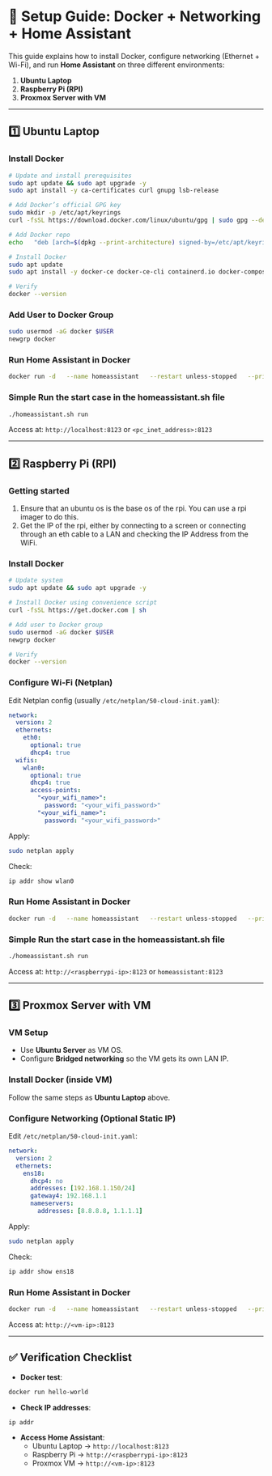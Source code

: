 # 🚀 Setup Guide: Docker + Networking + Home Assistant  

This guide explains how to install Docker, configure networking (Ethernet + Wi-Fi), and run **Home Assistant** on three different environments:  

1. **Ubuntu Laptop**  
2. **Raspberry Pi (RPI)**  
3. **Proxmox Server with VM**  

---

## 1️⃣ Ubuntu Laptop  

### Install Docker  
```bash
# Update and install prerequisites
sudo apt update && sudo apt upgrade -y
sudo apt install -y ca-certificates curl gnupg lsb-release

# Add Docker’s official GPG key
sudo mkdir -p /etc/apt/keyrings
curl -fsSL https://download.docker.com/linux/ubuntu/gpg | sudo gpg --dearmor -o /etc/apt/keyrings/docker.gpg

# Add Docker repo
echo   "deb [arch=$(dpkg --print-architecture) signed-by=/etc/apt/keyrings/docker.gpg] https://download.docker.com/linux/ubuntu   $(lsb_release -cs) stable" | sudo tee /etc/apt/sources.list.d/docker.list > /dev/null

# Install Docker
sudo apt update
sudo apt install -y docker-ce docker-ce-cli containerd.io docker-compose-plugin

# Verify
docker --version
```

### Add User to Docker Group  
```bash
sudo usermod -aG docker $USER
newgrp docker
```

### Run Home Assistant in Docker  
```bash
docker run -d   --name homeassistant   --restart unless-stopped   --privileged   --network=host   -v ~/homeassistant:/config   ghcr.io/home-assistant/home-assistant:stable
```
### Simple Run the start case in the homeassistant.sh file
```bash
./homeassistant.sh run
```

Access at: `http://localhost:8123` or `<pc_inet_address>:8123`

---

## 2️⃣ Raspberry Pi (RPI)  
### Getting started
1. Ensure that an ubuntu os is the base os of the rpi. You can use a rpi imager to do this.
2. Get the IP of the rpi, either by connecting to a screen or connecting through an eth cable to a LAN and checking the IP Address from the WiFi.


### Install Docker  
```bash
# Update system
sudo apt update && sudo apt upgrade -y

# Install Docker using convenience script
curl -fsSL https://get.docker.com | sh

# Add user to Docker group
sudo usermod -aG docker $USER
newgrp docker

# Verify
docker --version
```

### Configure Wi-Fi (Netplan)  

Edit Netplan config (usually `/etc/netplan/50-cloud-init.yaml`):  
```yaml
network:
  version: 2
  ethernets:
    eth0:
      optional: true
      dhcp4: true
  wifis:
    wlan0:
      optional: true
      dhcp4: true
      access-points:
        "<your_wifi_name>":
          password: "<your_wifi_password>"
        "<your_wifi_name>":
          password: "<your_wifi_password>"
```

Apply:  
```bash
sudo netplan apply
```

Check:  
```bash
ip addr show wlan0
```

### Run Home Assistant in Docker  
```bash
docker run -d   --name homeassistant   --restart unless-stopped   --privileged   --network=host   -v /home/pi/homeassistant:/config   ghcr.io/home-assistant/home-assistant:stable
```

### Simple Run the start case in the homeassistant.sh file
```bash
./homeassistant.sh run
```

Access at: `http://<raspberrypi-ip>:8123` or `homeassistant:8123`

---

## 3️⃣ Proxmox Server with VM  

### VM Setup  
- Use **Ubuntu Server** as VM OS.  
- Configure **Bridged networking** so the VM gets its own LAN IP.  

### Install Docker (inside VM)  
Follow the same steps as **Ubuntu Laptop** above.  

### Configure Networking (Optional Static IP)  

Edit `/etc/netplan/50-cloud-init.yaml`:  
```yaml
network:
  version: 2
  ethernets:
    ens18:
      dhcp4: no
      addresses: [192.168.1.150/24]
      gateway4: 192.168.1.1
      nameservers:
        addresses: [8.8.8.8, 1.1.1.1]
```

Apply:  
```bash
sudo netplan apply
```

Check:  
```bash
ip addr show ens18
```

### Run Home Assistant in Docker  
```bash
docker run -d   --name homeassistant   --restart unless-stopped   --privileged   --network=host   -v ~/homeassistant:/config   ghcr.io/home-assistant/home-assistant:stable
```

Access at: `http://<vm-ip>:8123`

---

## ✅ Verification Checklist  

- **Docker test**:  
```bash
docker run hello-world
```

- **Check IP addresses**:  
```bash
ip addr
```

- **Access Home Assistant**:  
  - Ubuntu Laptop → `http://localhost:8123`  
  - Raspberry Pi → `http://<raspberrypi-ip>:8123`  
  - Proxmox VM → `http://<vm-ip>:8123`  